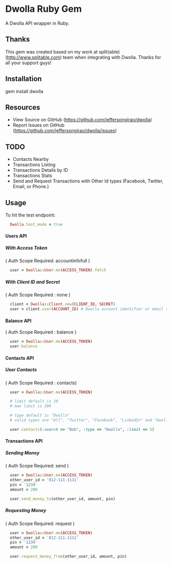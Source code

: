 # Dwolla Ruby Gem

A Dwolla API wrapper in Ruby.

## Thanks

This gem was created based on my work at split(able) (http://www.splitable.com) team when integrating with Dwolla. 
Thanks for all your support guys!

## Installation

gem install dwolla

## Resources

* View Source on GitHub (https://github.com/jeffersongirao/dwolla)
* Report Issues on GitHub (https://github.com/jeffersongirao/dwolla/issues)

## TODO

* Contacts Nearby
* Transactions Listing
* Transactions Details by ID
* Transactions Stats
* Send and Request Transactions with Other Id types (Facebook, Twitter, Email, or Phone.)

## Usage
To hit the test endpoint:
```ruby
  Dwolla.test_mode = true
```

#### Users API

##### With Access Token 

( Auth Scope Required: accountinfofull )

```ruby
  user = Dwolla::User.me(ACCESS_TOKEN).fetch
```

##### With Client ID and Secret 

( Auth Scope Required : none )

```ruby
  client = Dwolla::Client.new(CLIENT_ID, SECRET)
  user = client.user(ACCOUNT_ID) # Dwolla account identifier or email address of the Dwolla account.
```

#### Balance API 

( Auth Scope Required : balance )

```ruby
  user = Dwolla::User.me(ACCESS_TOKEN)
  user.balance
```

#### Contacts API

##### User Contacts 

( Auth Scope Required : contacts)

```ruby
  user = Dwolla::User.me(ACCESS_TOKEN)

  # limit default is 10
  # max limit is 200

  # type default is "Dwolla"
  # valid types are "All", "Twitter", "Facebook", "LinkedIn" and "Dwolla"

  user.contacts(:search => "Bob", :type => "Dwolla", :limit => 5)
```

#### Transactions API

##### Sending Money 

( Auth Scope Required: send )

```ruby
  user = Dwolla::User.me(ACCESS_TOKEN)
  other_user_id = '812-111-1111'
  pin = '1234'
  amount = 200

  user.send_money_to(other_user_id, amount, pin)
```

##### Requesting Money 

( Auth Scope Required: request )

```ruby
  user = Dwolla::User.me(ACCESS_TOKEN)
  other_user_id = '812-111-1111'
  pin = '1234'
  amount = 200

  user.request_money_from(other_user_id, amount, pin)
```
